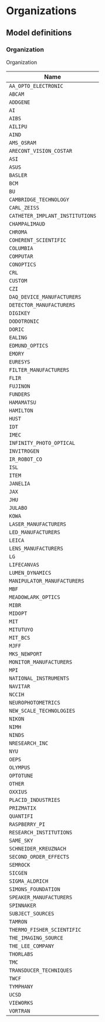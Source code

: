 # Organizations

## Model definitions

### Organization

Organization

| Name |
|------|
| `AA_OPTO_ELECTRONIC` |
| `ABCAM` |
| `ADDGENE` |
| `AI` |
| `AIBS` |
| `AILIPU` |
| `AIND` |
| `AMS_OSRAM` |
| `ARECONT_VISION_COSTAR` |
| `ASI` |
| `ASUS` |
| `BASLER` |
| `BCM` |
| `BU` |
| `CAMBRIDGE_TECHNOLOGY` |
| `CARL_ZEISS` |
| `CATHETER_IMPLANT_INSTITUTIONS` |
| `CHAMPALIMAUD` |
| `CHROMA` |
| `COHERENT_SCIENTIFIC` |
| `COLUMBIA` |
| `COMPUTAR` |
| `CONOPTICS` |
| `CRL` |
| `CUSTOM` |
| `CZI` |
| `DAQ_DEVICE_MANUFACTURERS` |
| `DETECTOR_MANUFACTURERS` |
| `DIGIKEY` |
| `DODOTRONIC` |
| `DORIC` |
| `EALING` |
| `EDMUND_OPTICS` |
| `EMORY` |
| `EURESYS` |
| `FILTER_MANUFACTURERS` |
| `FLIR` |
| `FUJINON` |
| `FUNDERS` |
| `HAMAMATSU` |
| `HAMILTON` |
| `HUST` |
| `IDT` |
| `IMEC` |
| `INFINITY_PHOTO_OPTICAL` |
| `INVITROGEN` |
| `IR_ROBOT_CO` |
| `ISL` |
| `ITEM` |
| `JANELIA` |
| `JAX` |
| `JHU` |
| `JULABO` |
| `KOWA` |
| `LASER_MANUFACTURERS` |
| `LED_MANUFACTURERS` |
| `LEICA` |
| `LENS_MANUFACTURERS` |
| `LG` |
| `LIFECANVAS` |
| `LUMEN_DYNAMICS` |
| `MANIPULATOR_MANUFACTURERS` |
| `MBF` |
| `MEADOWLARK_OPTICS` |
| `MIBR` |
| `MIDOPT` |
| `MIT` |
| `MITUTUYO` |
| `MIT_BCS` |
| `MJFF` |
| `MKS_NEWPORT` |
| `MONITOR_MANUFACTURERS` |
| `MPI` |
| `NATIONAL_INSTRUMENTS` |
| `NAVITAR` |
| `NCCIH` |
| `NEUROPHOTOMETRICS` |
| `NEW_SCALE_TECHNOLOGIES` |
| `NIKON` |
| `NIMH` |
| `NINDS` |
| `NRESEARCH_INC` |
| `NYU` |
| `OEPS` |
| `OLYMPUS` |
| `OPTOTUNE` |
| `OTHER` |
| `OXXIUS` |
| `PLACID_INDUSTRIES` |
| `PRIZMATIX` |
| `QUANTIFI` |
| `RASPBERRY_PI` |
| `RESEARCH_INSTITUTIONS` |
| `SAME_SKY` |
| `SCHNEIDER_KREUZNACH` |
| `SECOND_ORDER_EFFECTS` |
| `SEMROCK` |
| `SICGEN` |
| `SIGMA_ALDRICH` |
| `SIMONS_FOUNDATION` |
| `SPEAKER_MANUFACTURERS` |
| `SPINNAKER` |
| `SUBJECT_SOURCES` |
| `TAMRON` |
| `THERMO_FISHER_SCIENTIFIC` |
| `THE_IMAGING_SOURCE` |
| `THE_LEE_COMPANY` |
| `THORLABS` |
| `TMC` |
| `TRANSDUCER_TECHNIQUES` |
| `TWCF` |
| `TYMPHANY` |
| `UCSD` |
| `VIEWORKS` |
| `VORTRAN` |


